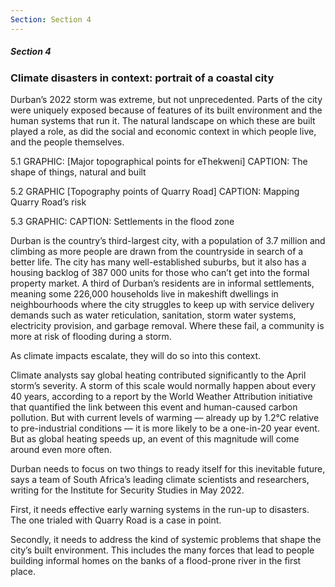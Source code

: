 ```yaml
---
Section: Section 4
---
```


##### Section 4

### Climate disasters in context: portrait of a coastal city

Durban’s 2022 storm was extreme, but not unprecedented. Parts of the city were uniquely exposed because of features of its built environment and the human systems that run it. The natural landscape on which these are built played a role, as did the social and economic context in which people live, and the people themselves.

5.1 GRAPHIC: [Major topographical points for eThekweni]
CAPTION: The shape of things, natural and built

5.2 GRAPHIC [Topography points of Quarry Road]
CAPTION: Mapping Quarry Road’s risk

5.3 GRAPHIC:
CAPTION: Settlements in the flood zone

Durban is the country’s third-largest city, with a population of 3.7 million and climbing as more people are drawn from the countryside in search of a better life. The city has many well-established suburbs, but it also has a housing backlog of 387 000 units for those who can’t get into the formal property market. A third of Durban’s residents are in informal settlements, meaning some 226,000 households live in makeshift dwellings in neighbourhoods where the city struggles to keep up with service delivery demands such as water reticulation, sanitation, storm water systems, electricity provision, and garbage removal. Where these fail, a community is more at risk of flooding during a storm.

As climate impacts escalate, they will do so into this context.

Climate analysts say global heating contributed significantly to the April storm’s severity. A storm of this scale would normally happen about every 40 years, according to a report by the World Weather Attribution initiative that quantified the link between this event and human-caused carbon pollution. But with current levels of warming — already up by 1.2°C relative to pre-industrial conditions — it is more likely to be a one-in-20 year event. But as global heating speeds up, an event of this magnitude will come around even more often.

Durban needs to focus on two things to ready itself for this inevitable future, says a team of South Africa’s leading climate scientists and researchers, writing for the Institute for Security Studies in May 2022.

First, it needs effective early warning systems in the run-up to disasters. The one trialed with Quarry Road is a case in point.

Secondly, it needs to address the kind of systemic problems that shape the city’s built environment. This includes the many forces that lead to people building informal homes on the banks of a flood-prone river in the first place.
